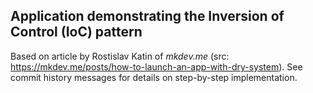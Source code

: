 ## Application demonstrating the Inversion of Control (IoC) pattern
Based on article by Rostislav Katin of _mkdev.me_ (src: https://mkdev.me/posts/how-to-launch-an-app-with-dry-system). See commit history messages for details on step-by-step implementation.
